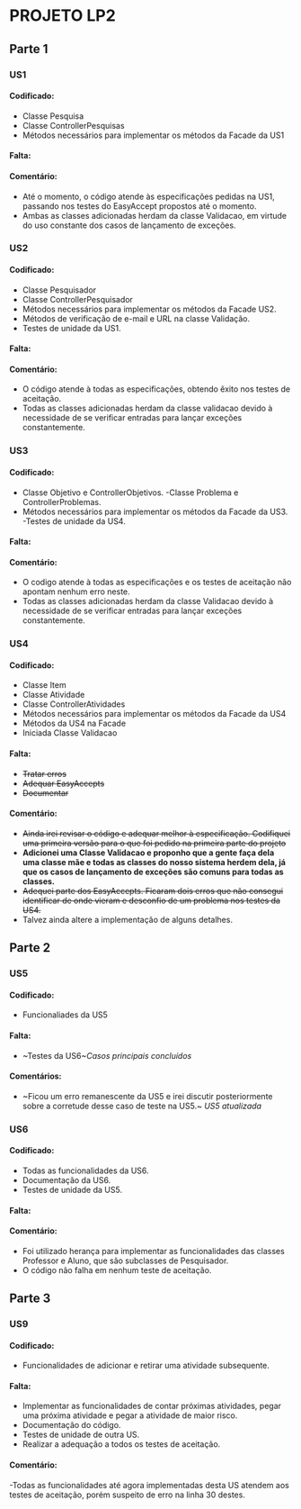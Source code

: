 # PROJETO LP2

## Parte 1

### US1
#### Codificado:
- Classe Pesquisa
- Classe ControllerPesquisas
- Métodos necessários para implementar os métodos da Facade da US1
#### Falta:

#### Comentário:
- Até o momento, o código atende às especificações pedidas na US1, passando nos testes do EasyAccept propostos até o momento.
- Ambas as classes adicionadas herdam da classe Validacao, em virtude do uso constante dos casos de lançamento de exceções.

### US2
#### Codificado:
- Classe Pesquisador
- Classe ControllerPesquisador
- Métodos necessários para implementar os métodos da Facade US2.
- Métodos de verificação de e-mail e URL na classe Validação.
- Testes de unidade da US1.
#### Falta:

#### Comentário:
- O código atende à todas as especificações, obtendo êxito nos testes de aceitação.
- Todas as classes adicionadas herdam da classe validacao devido à necessidade de se verificar entradas para lançar exceções constantemente.

### US3
#### Codificado:
- Classe Objetivo e ControllerObjetivos.
-Classe Problema e ControllerProblemas.
- Métodos necessários para implementar os métodos da Facade da US3.
-Testes de unidade da US4.
#### Falta:

#### Comentário:
- O codigo atende à todas as especificações e os testes de aceitação não apontam nenhum erro neste.
- Todas as classes adicionadas herdam da classe Validacao devido à necessidade de se verificar entradas para lançar exceções constantemente.

### US4
#### Codificado:
- Classe Item
- Classe Atividade
- Classe ControllerAtividades
- Métodos necessários para implementar os métodos da Facade da US4
- Métodos da US4 na Facade
- Iniciada Classe Validacao
#### Falta:
- ~~Tratar erros~~
- ~~Adequar EasyAccepts~~
- ~~Documentar~~
#### Comentário:
- ~~Ainda irei revisar o código e adequar melhor à especificação. Codifiquei uma primeira versão para o que foi pedido na primeira parte do projeto~~
- **Adicionei uma Classe Validacao e proponho que a gente faça dela uma classe mãe e todas as classes do nosso sistema herdem dela, já que os casos de lançamento de exceções são comuns para todas as classes.** 
- ~~Adequei parte dos EasyAccepts. Ficaram dois erros que não consegui identificar de onde vieram e desconfio de um problema nos testes da US4.~~
- Talvez ainda altere a implementação de alguns detalhes.

## Parte 2
### US5
#### Codificado:
- Funcionaliades da US5
#### Falta:
- ~Testes da US6~_Casos principais concluídos_
#### Comentários:
- ~Ficou um erro remanescente da US5 e irei discutir posteriormente sobre a corretude desse caso de teste na US5.~ _US5 atualizada_

### US6
#### Codificado:
- Todas as funcionalidades da US6.
- Documentação da US6.
- Testes de unidade da US5.
#### Falta:
#### Comentário:
- Foi utilizado herança para implementar as funcionalidades das classes Professor e Aluno, que são subclasses de Pesquisador.
- O código não falha em nenhum teste de aceitação.

## Parte 3
### US9
#### Codificado:
- Funcionalidades de adicionar e retirar uma atividade subsequente.
#### Falta:
- Implementar as funcionalidades de contar próximas atividades, pegar uma próxima atividade e pegar a atividade de maior risco.
- Documentação do código.
- Testes de unidade de outra US.
- Realizar a adequação a todos os testes de aceitação.
#### Comentário:
-Todas as funcionalidades até agora implementadas desta US atendem aos testes de aceitação, porém suspeito de erro na linha 30 destes.
